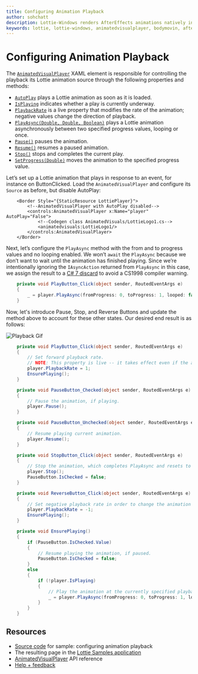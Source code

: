 ```yaml
---
title: Configuring Animation Playback
author: sohchatt
description: Lottie-Windows renders AfterEffects animations natively in Windows applications.
keywords: lottie, lottie-windows, animatedvisualplayer, bodymovin, aftereffects, windows 10, uwp, uwp community toolkit
---
```


# Configuring Animation Playback

The [`AnimatedVisualPlayer`](https://docs.microsoft.com/uwp/api/microsoft.ui.xaml.controls.animatedvisualplayer) XAML element is responsible for controlling the playback its Lottie animation source through the following properties and methods:

* [`AutoPlay`](https://docs.microsoft.com/uwp/api/microsoft.ui.xaml.controls.animatedvisualplayer.autoplay) plays a Lottie animation as soon as it is loaded.
* [`IsPlaying`](https://docs.microsoft.com/uwp/api/microsoft.ui.xaml.controls.animatedvisualplayer.isplaying) indicates whether a play is currently underway.
* [`PlaybackRate`](https://docs.microsoft.com/en-us/uwp/api/microsoft.ui.xaml.controls.animatedvisualplayer.playbackrate) is a live property that modifies the rate of the animation; negative values change the direction of playback.
* [`PlayAsync(Double, Double, Boolean)`](https://docs.microsoft.com/uwp/api/microsoft.ui.xaml.controls.animatedvisualplayer.playasync) plays a Lottie animation asynchronously between two specified progress values, looping or once.
* [`Pause()`](https://docs.microsoft.com/uwp/api/microsoft.ui.xaml.controls.animatedvisualplayer.pause) pauses the animation.
* [`Resume()`](https://docs.microsoft.com/uwp/api/microsoft.ui.xaml.controls.animatedvisualplayer.resume) resumes a paused animation.
* [`Stop()`](https://docs.microsoft.com/uwp/api/microsoft.ui.xaml.controls.animatedvisualplayer.stop) stops and completes the current play.
* [`SetProgress(Double)`](https://docs.microsoft.com/uwp/api/microsoft.ui.xaml.controls.animatedvisualplayer.setprogress) moves the animation to the specified progress value.

Let’s set up a Lottie animation that plays in response to an event, for instance on ButtonClicked. Load the `AnimatedVisualPlayer` and configure its `Source` as before, but disable AutoPlay:

```xaml
    <Border Style="{StaticResource LottiePlayer}">
        <!--AnimatedVisualPlayer with AutoPlay disabled-->
        <controls:AnimatedVisualPlayer x:Name="player" AutoPlay="False">
            <!--Codegen class AnimatedVisuals/LottieLogo1.cs-->
            <animatedvisuals:LottieLogo1/>
        </controls:AnimatedVisualPlayer>
    </Border>
```

Next, let’s configure the `PlayAsync` method with the from and to progress values and no looping enabled. We won’t `await` the `PlayAsync` because we don’t want to wait until the animation has finished playing. Since we’re intentionally ignoring the `IAsyncAction` returned from `PlayAsync` in this case, we assign the result to a [C# 7 discard](https://docs.microsoft.com/dotnet/csharp/discards#a-standalone-discard) to avoid a CS1998 compiler warning.

```C#
    private void PlayButton_Click(object sender, RoutedEventArgs e)
    {
        _ = player.PlayAsync(fromProgress: 0, toProgress: 1, looped: false);
    }

```

Now, let's introduce Pause, Stop, and Reverse Buttons and update the method above to account for these other states. Our desired end result is as follows:

![Playback Gif](../resources/images/Animations/Lottie/LottieDocs_Playback.gif)

```C#
    private void PlayButton_Click(object sender, RoutedEventArgs e)
    {
        // Set forward playback rate.
        // NOTE: This property is live -- it takes effect even if the animation is playing.
        player.PlaybackRate = 1;
        EnsurePlaying();
    }

    private void PauseButton_Checked(object sender, RoutedEventArgs e)
    {
        // Pause the animation, if playing.
        player.Pause();
    }

    private void PauseButton_Unchecked(object sender, RoutedEventArgs e)
    {
        // Resume playing current animation.
        player.Resume();
    }

    private void StopButton_Click(object sender, RoutedEventArgs e)
    {
        // Stop the animation, which completes PlayAsync and resets to initial frame.
        player.Stop();
        PauseButton.IsChecked = false;
    }

    private void ReverseButton_Click(object sender, RoutedEventArgs e)
    {
        // Set negative playback rate in order to change the animation's direction.
        player.PlaybackRate = -1;
        EnsurePlaying();
    }

    private void EnsurePlaying()
    {
        if (PauseButton.IsChecked.Value)
        {
            // Resume playing the animation, if paused.
            PauseButton.IsChecked = false;
        }
        else
        {
            if (!player.IsPlaying)
            {
                // Play the animation at the currently specified playback rate.
                _ = player.PlayAsync(fromProgress: 0, toProgress: 1, looped: false);
            }
        }
    }

```

## Resources

* [Source code](https://github.com/windows-toolkit/Lottie-Windows/blob/master/samples/LottieSamples/Scenarios/PlaybackPage.xaml.cs) for sample: configuring animation playback
* The resulting page in the [Lottie Samples application](http://aka.ms/lottiesamples)
* [AnimatedVisualPlayer](https://docs.microsoft.com/uwp/api/microsoft.ui.xaml.controls.animatedvisualplayer) API reference
* [Help + feedback](https://github.com/windows-toolkit/Lottie-Windows/issues)